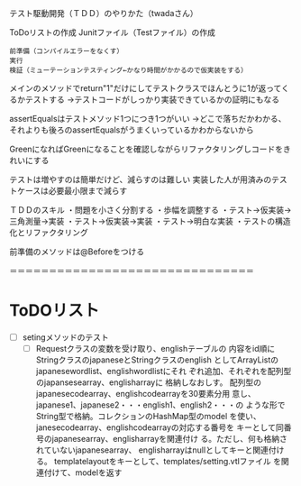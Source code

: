 テスト駆動開発（ＴＤＤ）のやりかた（twadaさん）


ToDoリストの作成
Junitファイル（Testファイル）の作成

	前準備（コンパイルエラーをなくす）
	実行
	検証（ミューテーションテスティング←かなり時間がかかるので仮実装をする）

メインのメソッドでreturn"1"だけにしてテストクラスでほんとうに1が返ってくるかテストする
→テストコードがしっかり実装できているかの証明にもなる

assertEqualsはテストメソッド1つにつき1つがいい
→どこで落ちだかわかる、それよりも後ろのassertEqualsがうまくいっているかわからないから

GreenになればGreenになることを確認しながらリファクタリングしコードをきれいにする

テストは増やすのは簡単だけど、減らすのは難しい
実装した人が用済みのテストケースは必要最小限まで減らす

ＴＤＤのスキル
・問題を小さく分割する
・歩幅を調整する
	・テスト→仮実装→三角測量→実装
	・テスト→仮実装→実装
	・テスト→明白な実装
・テストの構造化とリファクタリング


前準備のメソッドは@Beforeをつける

＝＝＝＝＝＝＝＝＝＝＝＝＝＝＝＝＝＝＝＝＝＝＝＝＝＝＝＝＝＝＝

ToDOリスト
===================================================


- [ ] setingメソッドのテスト
	-[ ] Requestクラスの変数を受け取り、englishテーブルの
	内容をid順にStringクラスのjapaneseとStringクラスのenglish
	としてArrayListのjapanesewordlist、englishwordlistにそれ
	ぞれ追加、それぞれを配列型のjapansesearray、englisharrayに
	格納しなおしす。
	配列型のjapanesecodearray、englishcodearrayを30要素分用
	意し、japanese1、japanese2・・・english1、english2・・・の
	ような形でString型で格納。コレクションのHashMap型のmodel
	を使い、janesecodearray、englishcodearrayの対応する番号を
	キーとして同番号のjapanesearray、englisharrayを関連付け
	る。ただし、何も格納されていないjapanesearray、
	englisharrayはnullとしてキーと関連付ける。
	templatelayoutをキーとして、templates/setting.vtlファイル
	を関連付けて、modelを返す
